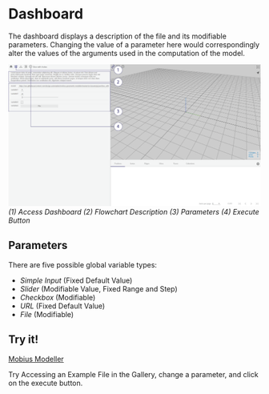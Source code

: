 # Dashboard

The dashboard displays a description of the file and its modifiable parameters. Changing the value of a parameter here would correspondingly alter the values of the arguments used in the computation of the model.

![Dashboard](./imgs/1.1.1-dashboard.png)
*(1) Access Dashboard (2) Flowchart Description (3) Parameters (4) Execute Button*

## Parameters

There are five possible global variable types:
* *Simple Input* (Fixed Default Value)
* *Slider* (Modifiable Value, Fixed Range and Step)
* *Checkbox* (Modifiable)
* *URL* (Fixed Default Value)
* *File* (Modifiable)

## Try it!
[Mobius Modeller](https://design-automation.github.io/mobius-parametric-modeller/)

Try Accessing an Example File in the Gallery, change a parameter, and click on the execute button.
